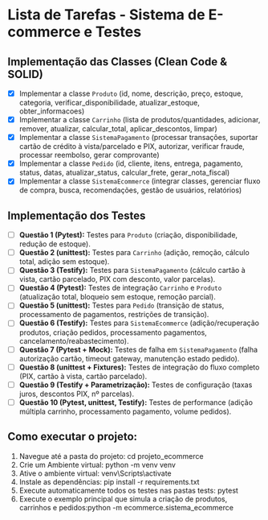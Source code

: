 # Lista de Tarefas - Sistema de E-commerce e Testes

## Implementação das Classes (Clean Code & SOLID)

- [X] Implementar a classe `Produto` (id, nome, descrição, preço, estoque, categoria, verificar_disponibilidade, atualizar_estoque, obter_informacoes)
- [X] Implementar a classe `Carrinho` (lista de produtos/quantidades, adicionar, remover, atualizar, calcular_total, aplicar_descontos, limpar)
- [X] Implementar a classe `SistemaPagamento` (processar transações, suportar cartão de crédito à vista/parcelado e PIX, autorizar, verificar fraude, processar reembolso, gerar comprovante)
- [X] Implementar a classe `Pedido` (id, cliente, itens, entrega, pagamento, status, datas, atualizar_status, calcular_frete, gerar_nota_fiscal)
- [X] Implementar a classe `SistemaEcommerce` (integrar classes, gerenciar fluxo de compra, busca, recomendações, gestão de usuários, relatórios)

## Implementação dos Testes

- [ ] **Questão 1 (Pytest):** Testes para `Produto` (criação, disponibilidade, redução de estoque).
- [ ] **Questão 2 (unittest):** Testes para `Carrinho` (adição, remoção, cálculo total, adição sem estoque).
- [ ] **Questão 3 (Testify):** Testes para `SistemaPagamento` (cálculo cartão à vista, cartão parcelado, PIX com desconto, valor parcelas).
- [ ] **Questão 4 (Pytest):** Testes de integração `Carrinho` e `Produto` (atualização total, bloqueio sem estoque, remoção parcial).
- [ ] **Questão 5 (unittest):** Testes para `Pedido` (transição de status, processamento de pagamentos, restrições de transição).
- [ ] **Questão 6 (Testify):** Testes para `SistemaEcommerce` (adição/recuperação produtos, criação pedidos, processamento pagamentos, cancelamento/reabastecimento).
- [ ] **Questão 7 (Pytest + Mock):** Testes de falha em `SistemaPagamento` (falha autorização cartão, timeout gateway, manutenção estado pedido).
- [ ] **Questão 8 (unittest + Fixtures):** Testes de integração do fluxo completo (PIX, cartão à vista, cartão parcelado).
- [ ] **Questão 9 (Testify + Parametrização):** Testes de configuração (taxas juros, descontos PIX, nº parcelas).
- [ ] **Questão 10 (Pytest, unittest, Testify):** Testes de performance (adição múltipla carrinho, processamento pagamento, volume pedidos).

## Como executar o projeto: 
   1. Navegue até a pasta do projeto: cd projeto_ecommerce
   2. Crie um Ambiente virtual: python -m venv venv
   3. Ative o ambiente virtual: venv\Scripts\activate
   4. Instale as dependências: pip install -r requirements.txt
   5. Execute automaticamente todos os testes nas pastas tests: pytest
   6. Execute o exemplo principal que simula a criação de produtos, carrinhos e pedidos:python -m ecommerce.sistema_ecommerce


